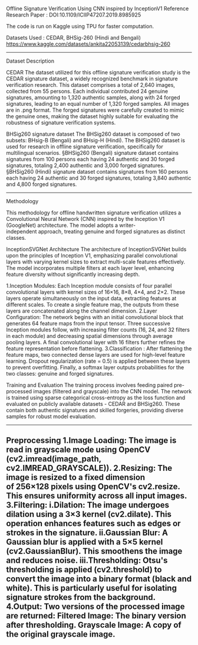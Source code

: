 Offline Signature Verification Using CNN inspired by InceptionV1
Reference Research Paper : DOI:10.1109/ICIIP47207.2019.8985925

The code is run on Kaggle using TPU for faster computation.

Datasets Used : CEDAR, BHSig-260 (Hindi and Bengali)
https://www.kaggle.com/datasets/ankita22053139/cedarbhsig-260

-------------------------------------------------------------------------------------------------------
Dataset Description

CEDAR
The dataset utilized for this offline signature verification study is the CEDAR signature dataset, a widely recognized benchmark in signature verification research. This dataset comprises a total of 2,640 images, collected from 55 persons. Each individual contributed 24 genuine signatures, amounting to 1,320 authentic samples, along with 24 forged signatures, leading to an equal number of 1,320 forged samples. All images are in .png format. The forged signatures were carefully created to mimic the genuine ones, making the dataset highly suitable for evaluating the robustness of signature verification systems.

BHSig260 signature dataset
The BHSig260 dataset is composed of two subsets: BHsig-B (Bengali) and BHsig-H (Hindi). The BHSig260 dataset is used for research in offline signature verification, specifically for multilingual scenarios.
§BHSig260 (Bengali) signature dataset contains signatures from 100 persons each having 24 authentic and 30 forged signatures, totaling 2,400 authentic and 3,000 forged signatures.
§BHSig260 (Hindi) signature dataset contains signatures from 160 persons each having 24 authentic and 30 forged signatures, totaling 3,840 authentic and 4,800 forged signatures.

-------------------------------------------------------------------------------------------------------
Methodology

This methodology for offline handwritten signature verification utilizes a Convolutional Neural Network (CNN) inspired by the Inception V1 (GoogleNet) architecture. The model adopts a writer-independent approach, treating genuine and forged signatures as distinct classes.

InceptionSVGNet Architecture
The architecture of InceptionSVGNet builds upon the principles of Inception V1, emphasizing parallel convolutional layers with varying kernel sizes to extract multi-scale features effectively. The model incorporates multiple filters at each layer level, enhancing feature diversity without significantly increasing depth.

1.Inception Modules: Each Inception module consists of four parallel convolutional layers with kernel sizes of 16×16, 8×8, 4×4, and 2×2. These layers operate simultaneously on the input data, extracting features at different scales. To create a single feature map, the outputs from these layers are concatenated along the channel dimension.
2.Layer Configuration: The network begins with an initial convolutional block that generates 64 feature maps from the input tensor. Three successive Inception modules follow, with increasing filter counts (16, 24, and 32 filters in each module) and decreasing spatial dimensions through average pooling layers. A final convolutional layer with 16 filters further refines the feature representation before flattening.
3.Classification : After flattening the feature maps, two connected dense layers are used for high-level feature learning. Dropout regularization (rate = 0.5) is applied between these layers to prevent overfitting. Finally, a softmax layer outputs probabilities for the two classes: genuine and forged signatures.

Training and Evaluation
The training process involves feeding paired pre-processed images (filtered and grayscale) into the CNN model. The network is trained using sparse categorical cross-entropy as the loss function and evaluated on publicly available datasets - CEDAR and BHSig260. These contain both authentic signatures and skilled forgeries, providing diverse samples for robust model evaluation.

-------------------------------------------------------------------------------------------------------

Preprocessing
1.Image Loading: The image is read in grayscale mode using OpenCV (cv2.imread(image_path, cv2.IMREAD_GRAYSCALE)).
2.Resizing: The image is resized to a fixed dimension of 256×128 pixels using OpenCV's cv2.resize. This ensures uniformity across all input images.
3.Filtering:
i.Dilation: The image undergoes dilation using a 3×3 kernel (cv2.dilate). This operation enhances features such as edges or strokes in the signature.
ii.Gaussian Blur: A Gaussian blur is applied with a 5×5 kernel (cv2.GaussianBlur). This smoothens the image and reduces noise.
iii.Thresholding: Otsu's thresholding is applied (cv2.threshold) to convert the image into a binary format (black and white). This is particularly useful for isolating signature strokes from the background.
4.Output: Two versions of the processed image are returned:
Filtered Image: The binary version after thresholding.
Grayscale Image: A copy of the original grayscale image.
--------------------------------------------------------------------------------------------------------
